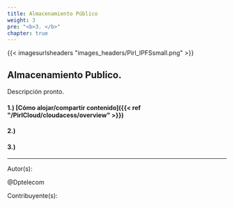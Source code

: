 ```yaml
---
title: Almacenamiento Público
weight: 3
pre: "<b>3. </b>"
chapter: true
---
```


{{< imagesurlsheaders "images_headers/Pirl_IPFSsmall.png" >}}



## Almacenamiento Publico.

Descripción pronto.



#### 1.) [Cómo alojar/compartir contenido]({{< ref "/PirlCloud/cloudacess/overview" >}})
#### 2.)
#### 3.)













---
Autor(s):


@Dptelecom


Contribuyente(s):
